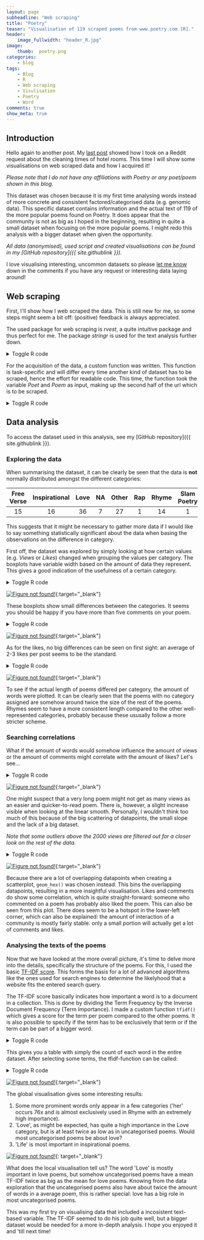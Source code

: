 ```yaml
---
layout: page
subheadline: "Web scraping"
title: "Poetry"
teaser: "Visualisation of 119 scraped poems from www.poetry.com [R]."
header:
    image_fullwidth: "header_R.jpg"
image:
    thumb:  poetry.png
categories:
    - blog
tags:
    - Blog
    - R
    - Web scraping
    - Visulisation
    - Poetry
    - Word
comments: true
show_meta: true
---
```



## Introduction

Hello again to another post. My [last post](/blog/Working-Hours/) showed how I took on a Reddit request about the cleaning times of hotel rooms. This time I will show some visualisations on web scraped data and how I acquired it!

*Please note that I do not have any affiliations with Poetry or any poet/poem shown in this blog.*

This dataset was chosen because it is my first time analysing words instead of more concrete and consistent factored/categorised data (e.g. genomic data). This specific dataset contains information and the actual text of 119 of the more popular poems found on Poetry. It does appear that the community is not as big as I hoped in the beginning, resulting in quite a small dataset when focusing on the more popular poems. I might redo this analysis with a bigger dataset when given the opportunity.

*All data (anonymised), used script and created visualisations can be found in my [GitHub repository]({{ site.githublink }}).*

I love visualising interesting, uncommon datasets so please [let me know](#disqus_thread) down in the comments if you have any request or interesting data laying around!

## Web scraping

First, I'll show how I web scraped the data. This is still new for me, so some steps might seem a bit off: (positive) feedback is always appreciated.

The used package for web scraping is *rvest*, a quite intuitive package and thus perfect for me. The package *stringr* is used for the text analysis further down.

<details>
  <summary class="summary">Toggle R code</summary>
  <div markdown="1">
```r
library(rvest)
library(knitr)
library(dplyr)
library(tidyr)
library(stringr)
library(data.table)
library(magrittr)
library(ggplot2)
```
  </div>
</details>

For the acquisition of the data, a custom function was written. This function is task-specific and will differ every time another kind of dataset has to be scraped, hence the effort for readable code. This time, the function took the variable *Poet* and *Poem* as input, making up the second half of the url which is to be scraped.

<details>
  <summary class="summary">Toggle R code</summary>
  <div markdown="1">
```r
Scrape <- function(Poet, Poem){
  url <- paste(paste0("http://poetry.com/poem/", Poet), Poem, sep="/")
  
  # Get the info
  # Obtain URL, if url found return the data, else "error message"
  webHTML <- tryCatch({read_html(url)}, error=function(err) "Error")
  
  if(length(webHTML)==1 && webHTML=="Error"){
    message("Error!")
    return("Error")
  } 
  
  # Get divs with information ====
  innerNodes <- webHTML %>% html_nodes("article")
  df_info <- innerNodes %>% html_node(xpath = '//*[@id="content-block"]/div/div/div[1]/article/div[1]') %>% html_nodes("span") %>% html_text("i") # get likes, views and comments
  df_title <- innerNodes %>% html_node(xpath = '//*[@id="content-block"]/div/div/div[1]/article/div[2]/h1') %>% html_text("h1") # get poem title
  df_text <- innerNodes %>% html_node(xpath = '//*[@id="content-block"]/div/div/div[1]/article/div[2]/div[2]') %>% html_nodes("p") #%>% html_text(trim=TRUE) # get poem text
  df_cat <- innerNodes %>% html_node(xpath = '//*[@id="content-block"]/div/div/div[1]/article/div[2]/span/p/a') %>% html_text() # get poem category
  df_tags <- innerNodes %>% html_node(xpath = '//*[@id="content-block"]/div/div/div[1]/article/div[3]/div') %>% html_nodes("a") %>% html_text() # get poem tags

  # Get amount of tags per poem
  df_ntags <- length(df_tags)
  if (length(df_tags)==0){
    df_tags <- NA
  }

  # Clean poem text ====
  # First, replace all <br/> tags with '\n'
  xml_find_all(df_text, ".//br") %>% xml_add_sibling("p", "\n")
  xml_find_all(df_text, ".//br") %>% xml_remove()

  # Get the actual poem
  df_text <- html_text(df_text)
  df_text <- paste0(df_text, collapse = " ")

  # Fix line breaks and certain special characters
  df_text <- gsub("\n", " ", df_text)
  df_text <- gsub(",||&||;", "", df_text)

  # Split the text in seperate words
  df_texts <- strsplit(df_text, split = " ")
  df_texts2 <- as.list(str_trim(unlist(df_texts))) # remove leading and lagging spaces from elements
  df_texts3 <- unlist(df_texts2[df_texts2!=""]) # unlist the text and filter empty elements
  
  # Compose dataset ====
  temp <- data.frame(Category=df_cat,Title=df_title,Text=paste0(df_texts3, collapse = " "),Words=length(df_texts3),Likes=df_info[[1]],Views=df_info[[2]],Comments=df_info[[3]],Tags=df_tags,nTags=df_ntags)
  
  return(temp)
}
```
  </div>
</details>

An example of how this function could be called is like this:

<details>
  <summary class="summary">Toggle R code</summary>
  <div markdown="1">
```r
# Create the input list ====
input <- list()
input[["poet1"]] <- c("poem1","poem2","poem3","poem4","poem5")
input[["poet2"]] <- "poem"

# Web scraping ====
# Store data
df <- NULL

# Scrape data
for (i in names(input)){
  print(i) # follow progress of poets throughout function
  for (j in 1:length(input[[i]])){
    k <- input[[i]][j]
    print(k) # follow progress of poems throughout function
    x <- Scrape(i,k)
    df <- bind_rows(df,x)
  }
}
```
  </div>
</details>

## Data analysis

To access the dataset used in this analysis, see my [GitHub repository]({{ site.githublink }}).

### Exploring the data

When summarising the dataset, it can be clearly be seen that the data is **not** normally distributed amongst the different categories:

|  Free Verse  |  Inspirational  |  Love  |  NA  |  Other  |  Rap  |  Rhyme  |  Slam Poetry  |  Spoken Word  |
|:------------:|:---------------:|:------:|:----:|:-------:|:-----:|:-------:|:-------------:|:-------------:|
|      15      |        16       |   36   |  7   |    27   |   1   |   14    |       1       |        2      |

This suggests that it might be necessary to gather more data if I would like to say something statistically significant about the data when basing the observations on the difference in category.

First off, the dataset was explored by simply looking at how certain values (e.g. *Views* or *Likes*) changed when grouping the values per category. The boxplots have variable width based on the amount of data they represent. This gives a good indication of the usefulness of a certain category.

<details>
  <summary class="summary">Toggle R code</summary>
  <div markdown="1">
```r
df_single <- df[-8] %>% filter(!duplicated(Title)) # filter for non-duplicates

# Remove extreme outliers
upper.fence <- quantile(df_single$Views)[4] + 1.5*IQR(df_single$Views)
lower.fence <- quantile(df_single$Views)[2] - 1.5*IQR(df_single$Views)

ggplot(df_single, aes(x = Category, y = Views)) +
  geom_boxplot(outlier.colour = NA, varwidth = TRUE) +
  coord_cartesian(ylim = c(lower.fence, upper.fence)) +
  ggtitle("Views per poem category")
```
  </div>
</details>

[![Figure not found!](/images/R/2017-12-27_Rplot1.jpeg "Views per poem category")](/images/R/2017-12-27_Rplot1.jpeg){:target="_blank"}

It is interesting to see that most of the well-represented categories are quite similar in the amount of views they get per poem. Rhyme appears to be less popular to the community though.
You can also see that the categories "Love" and "Other" are most represented in this dataset.

<details>
  <summary class="summary">Toggle R code</summary>
  <div markdown="1">
```r
ggplot(df_single, aes(x = Category, y = Comments)) +
  geom_boxplot(varwidth = TRUE) +
  ggtitle("Comments per poem category")
```
  </div>
</details>

[![Figure not found!](/images/R/2017-12-27_Rplot2.jpeg "Comments per poem category")](/images/R/2017-12-27_Rplot2.jpeg){:target="_blank"}

These boxplots show small differences between the categories. It seems you should be happy if you have more than five comments on your poem.

<details>
  <summary class="summary">Toggle R code</summary>
  <div markdown="1">
```r
ggplot(df_single, aes(x = Category, y = Likes)) +
  geom_boxplot(varwidth = TRUE) +
  ggtitle("Likes per poem category")
```
  </div>
</details>

[![Figure not found!](/images/R/2017-12-27_Rplot3.jpeg "Likes per poem category")](/images/R/2017-12-27_Rplot3.jpeg){:target="_blank"}

As for the likes, no big differences can be seen on first sight: an average of 2-3 likes per post seems to be the standard.

<details>
  <summary class="summary">Toggle R code</summary>
  <div markdown="1">
```r
ggplot(df_single, aes(x = Category, y = Words)) +
  geom_boxplot(varwidth = TRUE) +
  ggtitle("Words per poem category")
```
  </div>
</details>

[![Figure not found!](/images/R/2017-12-27_Rplot4.jpeg "Words per poem category")](/images/R/2017-12-27_Rplot4.jpeg){:target="_blank"}

To see if the actual length of poems differed per category, the amount of words were plotted. It can be clearly seen that the poems with no category assigned are somehow around twice the size of the rest of the poems. Rhymes seem to have a more consistent length compared to the other well-represented categories, probably because these ususally follow a more stricter scheme.

### Searching correlations

What if the amount of words would somehow influence the amount of views or the amount of comments might correlate with the amount of likes? Let's see...

<details>
  <summary class="summary">Toggle R code</summary>
  <div markdown="1">
```r
ggplot(df_single %>% filter(Views < 2000), aes(x = Words, y = Views)) +
  geom_point() +
  geom_smooth(method = "lm") +
  ggtitle("Amount of views per no. of words")
```
  </div>
</details>

[![Figure not found!](/images/R/2017-12-27_Rplot5.jpeg "Amount of views per no. of words")](/images/R/2017-12-27_Rplot5.jpeg){:target="_blank"}

One might suspect that a very long poem might not get as many views as an easier and quicker-to-read poem. There is, however, a slight increase visible when looking at the linear smooth. Personally, I wouldn't think too much of this because of the big scattering of datapoints, the small slope and the lack of a big dataset.

*Note that some outliers above the 2000 views are filtered out for a closer look on the rest of the data.*

<details>
  <summary class="summary">Toggle R code</summary>
  <div markdown="1">
```r
ggplot(df_single, aes(x = Comments, y = Likes)) +
  geom_hex() + # a lot of overlapping datapoints
  ggtitle("Likes per no. of comments")
```
  </div>
</details>

[![Figure not found!](/images/R/2017-12-27_Rplot6.jpeg "Likes per no. of comments")](/images/R/2017-12-27_Rplot6.jpeg){:target="_blank"}

Because there are a lot of overlapping datapoints when creating a scatterplot, `geom_hex()` was chosen instead. This bins the overlapping datapoints, resulting in a more insightful visualisation. Likes and comments do show some correlation, which is quite straight-forward: someone who commented on a poem has probably also liked the poem. This can also be seen from this plot.
There does seem to be a hotspot in the lower-left corner, which can also be explained: the amount of interaction of a community is mostly fairly stable. only a small portion will actually get a lot of comments and likes.

### Analysing the texts of the poems

Now that we have looked at the more overall picture, it's time to delve more into the details, specifically the structure of the poems. For this, I used the basic [TF-IDF score](http://tfidf.com/). This forms the basis for a lot of advanced algorithms like the ones used for search engines to determine the likelyhood that a website fits the entered search query.

The TF-IDF score basically indicates how important a word is to a document in a collection. This is done by dividing the Term Frequency by the Inverse Document Frequency (Term Importance).
I made a custom function `tfidf()` which gives a score for the term per poem compared to the other poems. It is also possible to specify if the term has to be exclusively that term or if the term can be part of a bigger word.

<details>
  <summary class="summary">Toggle R code</summary>
  <div markdown="1">
```r
tfidf <- function(term, texts, contains){
  # contains: whether a word may contain the term of if the term should be exclusive

  n_texts <- length(texts)
  if (!is.list(texts)){
    warning("Convert texts to list before running this function")
    return(NA)
  }
  if (n_texts<2){
    warning("At least two texts are needed for this function")
    return(NA)
  }
  
  # Retain only alnum characters
  texts_e <- texts
  for (i in 1:n_texts){
    texts_e[i] <- str_to_lower(str_trim(texts_e[i])) # convert to lower-case only
    texts_e[i] <- as.character(texts_e[i]) %>% strsplit(texts_e[i], split = "[[:space:]]") # splits sentences to words
    texts_e[[i]] <- str_replace_all(texts_e[[i]], "[[:punct:]]", "") # replaces punctuation by empty elements
    texts_e[[i]] <- texts_e[[i]][texts_e[[i]] != ""] # removes empty elements
  }
  
  # Get Term Frequency and Inverse Document Frequency per document
  TF <- list() # initialisation
  hits = 0 # count amount of texts with at least one term hit
  for (i in 1:n_texts){
    TF[i] <- ifelse(contains==TRUE, length(grep(term, texts_e[[i]], ignore.case = TRUE)), length(grep(paste0("\\<",paste0(term,"\\>")), texts_e[[i]], ignore.case = TRUE)))
    if (TF[i]!=0) {
      hits = hits + 1
    }
  }
  #message(paste0("Texts with at least one hit on term: ", hits)) # some diagnostics
  IDF = log10(as.double(n_texts/hits))
  #message(paste0("IDF found: ", IDF)) # some diagnostics
  
  # Get the TF-IDF weight per text
  TFIDF <- list()
  for (i in 1:n_texts){
    TFIDF[i] <- as.double(TF[[i]]*IDF)
  }
  
  return(TFIDF)
}
```
  </div>
</details>

When deciding what terms might be interesting to analyse, a summary of the words can be made:

<details>
  <summary class="summary">Toggle R code</summary>
  <div markdown="1">
```r
# Get the texts
texts <- as.list(df_single$Text)
df_single$Category <- as.character(df_single$Category)
df_single$Category[is.na(df_single$Category)] <- "NA"
df_single$Category <- as.factor(df_single$Category)

# Analyse occurence of each word
## Retain only alnum characters
words <- texts
n_texts <- length(texts)
for (i in 1:n_texts){
  words[i] <- str_to_lower(str_trim(words[i])) # convert to lower-case only
  words[i] <- as.character(words[i]) %>% strsplit(words[i], split = "[[:space:]]") # splits sentences to words
  words[[i]] <- str_replace_all(words[[i]], "[[:punct:]]", "") # replaces punctuation by empty elements
  words[[i]] <- words[[i]][words[[i]] != ""] # removes empty elements
}

## Count seperate words
words <- unlist(words)
df_counts <- data.frame(Word = str_to_lower(unlist(words)))
df_counts$Word <- as.character(df_counts$Word)
df_counts <- df_counts %>% count(Word) %>% arrange(desc(n))
```
  </div>
</details>

This gives you a table with simply the count of each word in the entire dataset. After selecting some terms, the tfidf-function can be called:

<details>
  <summary class="summary">Toggle R code</summary>
  <div markdown="1">
```r
# Get TFIDF values
life_ex <- tfidf("life", texts, FALSE)
life_inc <- tfidf("life", texts, TRUE)
love_ex <- tfidf("love", texts, FALSE)
love_inc <- tfidf("love", texts, TRUE)
heart_ex <- tfidf("heart", texts, FALSE)
heart_inc <- tfidf("heart", texts, TRUE)
her_ex <- tfidf("her", texts, FALSE)
her_inc <- tfidf("her", texts, TRUE)
feel_ex <- tfidf("feel", texts, FALSE)
feel_inc <- tfidf("feel", texts, TRUE)
never_ex <- tfidf("never", texts, FALSE)
never_inc <- tfidf("never", texts, TRUE)
tears_ex <- tfidf("tears", texts, FALSE)
tears_inc <- tfidf("tears", texts, TRUE)
df_tfidf <- df_single %>% mutate(life_ex=unlist(life_ex),
                                 life_inc=unlist(life_inc),
                                 love_ex=unlist(love_ex),
                                 love_inc=unlist(love_inc),
                                 heart_ex=unlist(heart_ex),
                                 heart_inc=unlist(heart_inc),
                                 her_ex=unlist(her_ex),
                                 her_inc=unlist(her_inc),
                                 feel_ex=unlist(feel_ex),
                                 feel_inc=unlist(feel_inc),
                                 never_ex=unlist(never_ex),
                                 never_inc=unlist(never_inc),
                                 tears_ex=unlist(tears_ex),
                                 tears_inc=unlist(tears_inc))

# Convert the values to a actionable dataset
cormat <- df_tfidf[c(1,4,9:22)] %>% arrange(Category)
cormat_gathered <- gather(cormat, "Category")
setnames(cormat_gathered,c("Category","Type","Value"))

# Add some summary values
cormat_sum <- cormat_gathered %>% group_by(Category, Type) %>% mutate(Median = median(Value), Mean = mean(Value), Third = quantile(Value)[4], Max = max(Value), dThMed = quantile(Value)[4]-median(Value))
cormat_sum$Value <- NULL
cormat_sum <- as.data.frame(cormat_sum)
cormat_sum$Type <- as.factor(cormat_sum$Type)
cormat_sum <- cormat_sum %>% distinct()
cormat_sum_gathered <- gather(cormat_sum, "Category", "Type")
setnames(cormat_sum_gathered, c("Category", "Type", "Measurement", "Value"))
```
  </div>
</details>

Now, the time has come to visualise this in a interpretable manner. I chose for two approaches:
- Global visualisation showing each term (inclusive and exclusive) facetted per category. Selecting the *Third* measurement shows the TF-IDF values for the bottom 75% of the values per category.
- Local visualisation showing the distribution of all TF-IDF-values of all poems for a chosen term across the categories.

<details>
  <summary class="summary">Toggle R code</summary>
  <div markdown="1">
```r
ggplot(cormat_sum_gathered %>% filter(Type != "Words" & Measurement == "Third"), aes(x = Type, y = Value)) +
  geom_col(position = "dodge", width = 0.5) +
  coord_flip() +
  facet_grid(~Category) +
  ggtitle("Global visualisation: bottom 75% TF-IDF scores per category")

ggplot(df_tfidf, aes(x = Category, y = love_ex)) +
  geom_boxplot(varwidth = TRUE) +
  ggtitle("TF-IDF score of the word 'love' (exclusive)")
```
  </div>
</details>

[![Figure not found!](/images/R/2017-12-27_Rplot7.jpeg "Global visualisation: bottom 75% TF-IDF scores per category")](/images/R/2017-12-27_Rplot7.jpeg){:target="_blank"}

The global visualisation gives some interesting results:
1. Some more prominent words only appear in a few categories ('her' occurs 76x and is almost exclusively used in Rhyme with an extremely high importance).
2. 'Love', as might be expected, has quite a high importance in the Love category, but is at least twice as low as in uncategorised poems. Would most uncategorised poems be about love?
3. 'Life' is most important in inspirational poems.

[![Figure not found!](/images/R/2017-12-27_Rplot8.jpeg "TF-IDF score of the word 'love' (exclusive)")](/images/R/2017-12-27_Rplot8.jpeg){: target="_blank"}

What does the local visualisation tell us? The word 'Love' is mostly important in love poems, but somehow uncategorised poems have a mean TF-IDF twice as big as the mean for love poems. Knowing from the data exploration that the uncategorised poems also have about twice the amount of words in a average poem, this is rather special: love has a big role in most uncategorised poems.

This was my first try on visualising data that included a incosistent text-based variable. The TF-IDF seemed to do his job quite well, but a bigger dataset would be needed for a more in-depth analysis.
I hope you enjoyed it and 'till next time!

